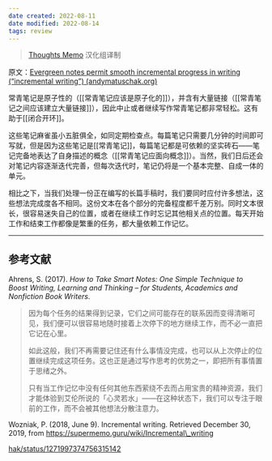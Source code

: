 ```yaml
---
date created: 2022-08-11
date modified: 2022-08-14
tags: review
---
```


<!--我的理解:: 看过好几个视频，作者都提到卡片笔记的轻松无压，让笔记到写作这个过程变得非常渐进式。这也是[[flomo]]的核心卖点。-->

> [Thoughts Memo](https://paratranz.cn/projects/3131) 汉化组译制

原文：[Evergreen notes permit smooth incremental progress in writing (“incremental writing”) (andymatuschak.org)](https://notes.andymatuschak.org/z6C5H4eYH2A4omfNLuUcDiKibQ1hZG2RGNZ97)

常青笔记是原子性的（[[常青笔记应该是原子化的]]），并含有大量链接（[[常青笔记之间应该建立大量链接]]），因此中止或者继续写作常青笔记都非常轻松。这有助于[[闭合开环]]。

这些笔记麻雀虽小五脏俱全，如同定期检查点。每篇笔记只需要几分钟的时间即可写就，但是因为这些笔记是[[常青笔记]]，每篇笔记都是可依赖的坚实砖石——笔记完备地表达了自身描述的概念（[[常青笔记应面向概念]]）。当然，我们日后还会对笔记内容逐渐迭代完善，但每次迭代时，笔记仍将是一个基本完整、自成一体的单元。

相比之下，当我们处理一份正在编写的长篇手稿时，我们要同时应付许多想法，这些想法完成度各不相同。这份文本在各个部分的完备程度都千差万别。同时文本很长，很容易迷失自己的位置，或者在继续工作时忘记其他相关点的位置。每天开始工作和结束工作都像是繁重的任务，都大量依赖工作记忆。

___

## 参考文献

Ahrens, S. (2017). _How to Take Smart Notes: One Simple Technique to Boost Writing, Learning and Thinking – for Students, Academics and Nonfiction Book Writers_.

> 因为每个任务的结果得到记录，它们之间可能存在的联系因而变得清晰可见，我们便可以很容易地随时接着上次停下的地方继续工作，而不必一直把它记在心里。
>
> 如此这般，我们不再需要记住还有什么事情没完成，也可以从上次停止的位置继续完成这项任务。这也正是通过写作思考的优势之一，即把所有事情置于思绪之外。
>
> 只有当工作记忆中没有任何其他东西萦绕不去而占用宝贵的精神资源，我们才能体验到艾伦所说的「心灵若水」——在这种状态下，我们可以专注于眼前的工作，而不会被其他想法分散注意力。

Wozniak, P. (2018, June 9). Incremental writing. Retrieved December 30, 2019, from https://supermemo.guru/wiki/Incremental\_writing

[hak/status/1271997374756315142](https://twitter.com/andy_matuschak/status/1271997374756315142)
